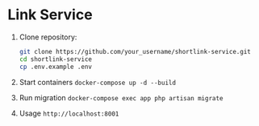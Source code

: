 # Link Service

1. Clone repository:

   ```bash
   git clone https://github.com/your_username/shortlink-service.git
   cd shortlink-service
   cp .env.example .env
 2. Start containers
 ```docker-compose up -d --build```
 3. Run migration ```docker-compose exec app php artisan migrate```
4. Usage ```http://localhost:8001```
 

